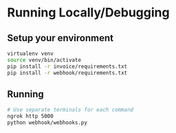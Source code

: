 # Running Locally/Debugging

## Setup your environment
```bash
virtualenv venv
source venv/bin/activate
pip install -r invoice/requirements.txt
pip install -r webhook/requirements.txt
```

## Running
```bash
# Use separate terminals for each command
ngrok http 5000
python webhook/webhooks.py
```